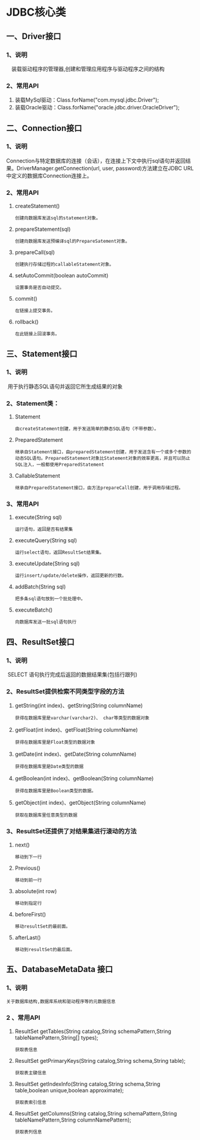 # JDBC核心类

## 一、Driver接口

### 1、说明

　装载驱动程序的管理器,创建和管理应用程序与驱动程序之间的结构

### 2、常用API

1. 装载MySql驱动：Class.forName("com.mysql.jdbc.Driver");
2. 装载Oracle驱动：Class.forName("oracle.jdbc.driver.OracleDriver");

## 二、Connection接口

### 1、说明

​	Connection与特定数据库的连接（会话），在连接上下文中执行sql语句并返回结果。DriverManager.getConnection(url, user, password)方法建立在JDBC URL中定义的数据库Connection连接上。

### 2、常用API

1. createStatement()

   ```
   创建向数据库发送sql的statement对象。
   ```

2. prepareStatement(sql) 

   ```
   创建向数据库发送预编译sql的PrepareSatement对象。
   ```

3. prepareCall(sql)

   ```
   创建执行存储过程的callableStatement对象。
   ```

4. setAutoCommit(boolean autoCommit)

   ```
   设置事务是否自动提交。
   ```

5. commit() 

   ```
   在链接上提交事务。
   ```

6. rollback() 

   ```
   在此链接上回滚事务。
   ```

## 三、Statement接口

### 1、说明

​	用于执行静态SQL语句并返回它所生成结果的对象

### 2、Statement类：

1. Statement

   ```
   由createStatement创建，用于发送简单的静态SQL语句（不带参数）。
   ```

2. PreparedStatement

   ```
   继承自Statement接口，由preparedStatement创建，用于发送含有一个或多个参数的动态SQL语句。PreparedStatement对象比Statement对象的效率更高，并且可以防止SQL注入，一般都使用PreparedStatement
   ```

3. CallableStatement

   ```
   继承自PreparedStatement接口，由方法prepareCall创建，用于调用存储过程。
   ```

### 3、常用API

1. execute(String sql)

   ```
   运行语句，返回是否有结果集
   ```

2. executeQuery(String sql)

   ```
   运行select语句，返回ResultSet结果集。
   ```

3. executeUpdate(String sql)

   ```
   运行insert/update/delete操作，返回更新的行数。
   ```

4. addBatch(String sql) 

   ```
   把多条sql语句放到一个批处理中。
   ```

5. executeBatch()

   ```
   向数据库发送一批sql语句执行
   ```

## 四、ResultSet接口

### 1、说明

​	SELECT 语句执行完成后返回的数据结果集(包括行跟列)

### 2、ResultSet提供检索不同类型字段的方法

1. getString(int index)、getString(String columnName)

   ```
   获得在数据库里是varchar(varchar2)、 char等类型的数据对象
   ```

2. getFloat(int index)、getFloat(String columnName)

   ```
   获得在数据库里是Float类型的数据对象
   ```

3. getDate(int index)、getDate(String columnName)

   ```
   获得在数据库里是Date类型的数据
   ```

4. getBoolean(int index)、getBoolean(String columnName)

   ```
   获得在数据库里是Boolean类型的数据。
   ```

5. getObject(int index)、getObject(String columnName)

   ```
   获取在数据库里任意类型的数据
   ```

### 3、ResultSet还提供了对结果集进行滚动的方法

1. next()

   ```
   移动到下一行
   ```

2. Previous()

   ```
   移动到前一行
   ```

3. absolute(int row)

   ```
   移动到指定行
   ```

4. beforeFirst()

   ```
   移动resultSet的最前面。
   ```

5. afterLast() 

   ```
   移动到resultSet的最后面。
   ```

## 五、DatabaseMetaData 接口

### 1、说明

 	关于数据库结构,数据库系统和驱动程序等的元数据信息

### 2 、常用API

1. ResultSet getTables(String catalog,String schemaPattern,String tableNamePattern,String[] types); 

   ```
   获取表信息
   ```

2. ResultSet getPrimaryKeys(String catalog,String schema,String table); 

   ```
   获取表主键信息
   ```

3. ResultSet getIndexInfo(String catalog,String schema,String table,boolean unique,boolean approximate); 

   ```
   获取表索引信息
   ```

4. ResultSet getColumns(String catalog,String schemaPattern,String tableNamePattern,String columnNamePattern); 

   ```
   获取表列信息
   ```

   ​

   ​